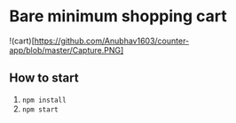 # Bare minimum shopping cart

!(cart)[https://github.com/Anubhav1603/counter-app/blob/master/Capture.PNG]

## How to start

1. `npm install`
2. `npm start`
